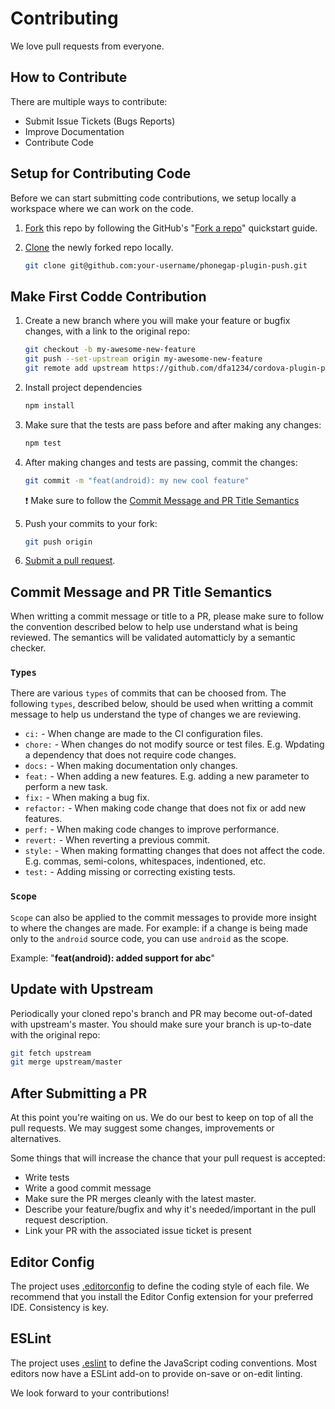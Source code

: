 # Contributing

We love pull requests from everyone.

## How to Contribute

There are multiple ways to contribute:

* Submit Issue Tickets (Bugs Reports)
* Improve Documentation
* Contribute Code

## Setup for Contributing Code 

Before we can start submitting code contributions, we setup locally a workspace where we can work on the code.

1. [Fork](https://help.github.com/articles/fork-a-repo/) this repo by following the GitHub's "[Fork a repo](https://help.github.com/articles/fork-a-repo/)" quickstart guide.
2. [Clone](https://help.github.com/articles/cloning-a-repository/) the newly forked repo locally.

    ```bash
    git clone git@github.com:your-username/phonegap-plugin-push.git
    ```

## Make First Codde Contribution

1. Create a new branch where you will make your feature or bugfix changes, with a link to the original repo:

    ```bash
    git checkout -b my-awesome-new-feature
    git push --set-upstream origin my-awesome-new-feature
    git remote add upstream https://github.com/dfa1234/cordova-plugin-push.git
    ```

2. Install project dependencies

    ```bash
    npm install
    ```

3. Make sure that the tests are pass before and after making any changes:

    ```bash
    npm test
    ```

4. After making changes and tests are passing, commit the changes:

    ```bash
    git commit -m "feat(android): my new cool feature"
    ```

    &#10071; Make sure to follow the [Commit Message and PR Title Semantics](#Commit-Message-and-PR-Title-Semantics)

5. Push your commits to your fork:

    ```bash
    git push origin
    ```

6. [Submit a pull request](https://help.github.com/articles/creating-a-pull-request/).

## Commit Message and PR Title Semantics

When writting a commit message or title to a PR, please make sure to follow the convention described below to help use understand what is being reviewed. The semantics will be validated automatticly by a semantic checker.

### `Types`

There are various `types` of commits that can be choosed from. The following `types`, described below, should be used when writting a commit message to help us understand the type of changes we are reviewing.

* `ci:` - When change are made to the CI configuration files.
* `chore:` - When changes do not modify source or test files. E.g. Wpdating a dependency that does not require code changes.
* `docs:` - When making documentation only changes.
* `feat:` - When adding a new features. E.g. adding a new parameter to perform a new task.
* `fix:` - When making a bug fix.
* `refactor:` - When making code change that does not fix or add new features.
* `perf:` - When making code changes to improve performance.
* `revert:` - When reverting a previous commit.
* `style:` - When making formatting changes that does not affect the code. E.g. commas, semi-colons, whitespaces, indentioned, etc.
* `test:` - Adding missing or correcting existing tests.


### `Scope`

`Scope` can also be applied to the commit messages to provide more insight to where the changes are made. For example: if a change is being made only to the `android` source code, you can use `android` as the scope.

Example: "**feat(android): added support for abc**"

## Update with Upstream

Periodically your cloned repo's branch and PR may become out-of-dated with upstream's master. You should make sure your branch is up-to-date with the original repo:

```bash
git fetch upstream
git merge upstream/master
```

## After Submitting a PR

At this point you're waiting on us. We do our best to keep on top of all the pull requests. We may suggest some changes, improvements or alternatives.

Some things that will increase the chance that your pull request is accepted:

* Write tests
* Write a good commit message
* Make sure the PR merges cleanly with the latest master.
* Describe your feature/bugfix and why it's needed/important in the pull request description.
* Link your PR with the associated issue ticket is present

## Editor Config

The project uses [.editorconfig](https://editorconfig.org/) to define the coding style of each file. We recommend that you install the Editor Config extension for your preferred IDE. Consistency is key.

## ESLint

The project uses [.eslint](https://eslint.org/) to define the JavaScript coding conventions. Most editors now have a ESLint add-on to provide on-save or on-edit linting.

We look forward to your contributions!
